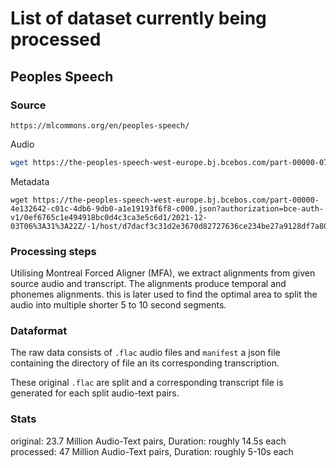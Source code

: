 # List of dataset currently being processed

## Peoples Speech

### Source

`https://mlcommons.org/en/peoples-speech/`

Audio

``` bash
wget https://the-peoples-speech-west-europe.bj.bcebos.com/part-00000-07a8f0d3-6d27-4299-887a-dc12a6d72f8d-c000.tar?authorization=bce-auth-v1/0ef6765c1e494918bc0d4c3ca3e5c6d1/2021-12-03T06%3A30%3A22Z/-1/host/444b9c082ceffd10f38bb965679ed9ec12202836831e111dd193fde281062d26
```

Metadata

``` shell
wget https://the-peoples-speech-west-europe.bj.bcebos.com/part-00000-4e132642-c01c-4db6-9db0-a1e19193f6f8-c000.json?authorization=bce-auth-v1/0ef6765c1e494918bc0d4c3ca3e5c6d1/2021-12-03T06%3A31%3A22Z/-1/host/d7dacf3c31d2e3670d82727636ce234be27a9128df7a80883b84b4a3d8c7f6c0
```

### Processing steps

Utilising Montreal Forced Aligner (MFA), we extract alignments from given source audio and transcript. The alignments produce temporal and phonemes alignments. this is later used to find the optimal area to split the audio into multiple shorter 5 to 10 second segments.

### Dataformat

The raw data consists of `.flac` audio files and `manifest` a json file containing the directory of file an its corresponding transcription.

These original `.flac` are split and a corresponding transcript file is generated for each split audio-text pairs.

### Stats

original: 23.7 Million Audio-Text pairs, Duration: roughly 14.5s each
processed: 47 Million Audio-Text pairs, Duration: roughly 5-10s each